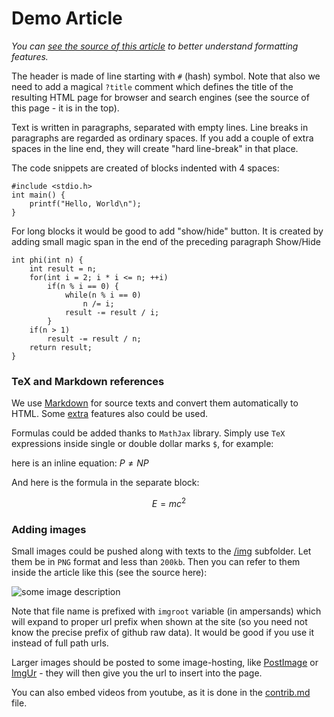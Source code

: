<!--?title Demo Article-->

# Demo Article

_You can [see the source of this article](https://raw.githubusercontent.com/e-maxx-eng/e-maxx-eng/master/src/demo-article.md) to better understand formatting features._

The header is made of line starting with `#` (hash) symbol. Note that also we need to add a magical `?title` comment which
defines the title of the resulting HTML page for browser and search engines (see the source of this page - it is in the top).

Text is written in paragraphs, separated with empty lines. Line breaks in paragraphs are regarded as ordinary spaces. If you
add a couple of extra spaces in the line end, they will create "hard line-break" in that place.

The code snippets are created of blocks indented with 4 spaces:

    #include <stdio.h>
    int main() {
        printf("Hello, World\n");
    }
    
For long blocks it would be good to add "show/hide" button. It is created by adding small magic span in the end of
the preceding paragraph <span class="toggle-code">Show/Hide</span>

	int phi(int n) {
		int result = n;
		for(int i = 2; i * i <= n; ++i)
			if(n % i == 0) {
				while(n % i == 0)
					n /= i;
				result -= result / i;
			}
		if(n > 1)
			result -= result / n;
		return result;
	}

### TeX and Markdown references

We use [Markdown](https://daringfireball.net/projects/markdown) for source texts and
convert them automatically to HTML.
Some [extra](https://michelf.ca/projects/php-markdown/extra/) features also could be used.

Formulas could be added thanks to `MathJax` library. Simply use `TeX` expressions inside single or double dollar marks `$`, for example:

here is an inline equation: $P \ne NP$

And here is the formula in the separate block:

$$E = mc^{2}$$

### Adding images

Small images could be pushed along with texts to the [/img](https://github.com/e-maxx-eng/e-maxx-eng/tree/master/img) subfolder. Let them be in `PNG` format and less than `200kb`. Then you can refer to them inside the article like this (see the source here):

![some image description](&imgroot&/search-bridge-formula.png)

Note that file name is prefixed with `imgroot` variable (in ampersands) which will expand to proper url prefix when shown at the site (so you need not know the precise prefix of github raw data). It would be good if you use it instead of full path urls.

Larger images should be posted to some image-hosting, like [PostImage](http://postimage.org) or [ImgUr](http://imgur.com/) - they will then give you the url to insert into the page.

You can also embed videos from youtube, as it is done in the [contrib.md](./contrib.html) file.

